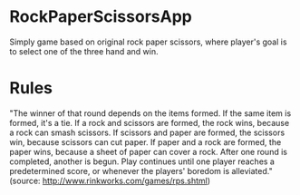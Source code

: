 # RockPaperScissorsApp
Simply game based on original rock paper scissors, where player's goal is to select one of the three hand and win.

# Rules
"The winner of that round depends on the items formed. If the same item is formed, it's a tie. If a rock and scissors are formed, the rock wins, because a rock can smash scissors. If scissors and paper are formed, the scissors win, because scissors can cut paper. If paper and a rock are formed, the paper wins, because a sheet of paper can cover a rock. After one round is completed, another is begun. Play continues until one player reaches a predetermined score, or whenever the players' boredom is alleviated."(source: http://www.rinkworks.com/games/rps.shtml)
